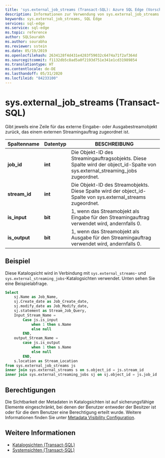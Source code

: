 ```yaml
---
title: 'sys.external_job_streams (Transact-SQL): Azure SQL Edge (Vorschau)'
description: Informationen zur Verwendung von sys.external_job_streams in Azure SQL Edge (Vorschau)
keywords: sys.external_job_streams, SQL Edge
services: sql-edge
ms.service: sql-edge
ms.topic: reference
author: SQLSourabh
ms.author: sourabha
ms.reviewer: sstein
ms.date: 05/19/2019
ms.openlocfilehash: 2634128f4d431e4283f59032c6474a71f2af364d
ms.sourcegitcommit: f1132db5c8ad5a0f2193d751e341e1cd31989854
ms.translationtype: HT
ms.contentlocale: de-DE
ms.lasthandoff: 05/31/2020
ms.locfileid: "84233100"
---
```

# <a name="sysexternal_job_streams-transact-sql"></a>sys.external_job_streams (Transact-SQL)

Gibt jeweils eine Zeile für das externe Eingabe- oder Ausgabestreamobjekt zurück, das einem externen Streamingauftrag zugeordnet ist.

|Spaltenname|Datentyp|BESCHREIBUNG|  
|-----------------|---------------|-----------------|
|**job_id**|**int**| Die Objekt-ID des Streamingauftragsobjekts. Diese Spalte wird der object_id-Spalte von sys.external_streaming_jobs zugeordnet.|
|**stream_id**|**int**| Die Objekt-ID des Streamobjekts. Diese Spalte wird der object_id-Spalte von sys.external_streams zugeordnet. |
|**is_input**|**bit**| 1, wenn das Streamobjekt als Eingabe für den Streamingauftrag verwendet wird, andernfalls 0.|
|**is_output**|**bit**| 1, wenn das Streamobjekt als Ausgabe für den Streamingauftrag verwendet wird, andernfalls 0.|

## <a name="example"></a>Beispiel

Diese Katalogsicht wird in Verbindung mit `sys.external_streams`- und `sys.external_streaming_jobs`-Katalogsichten verwendet. Unten sehen Sie eine Beispielabfrage.

```sql
Select
    sj.Name as Job_Name,
    sj.Create_date as Job_Create_date,
    sj.modify_date as Job_Modify_date,
    sj.statement as Stream_Job_Query,
    Input_Stream_Name =
        Case js.is_input
            when 1 then s.Name
            else null
        END,
    output_Stream_Name =
        case js.is_output
            when 1 then s.Name
            else null
        END,
    s.location as Stream_Location
from sys.external_job_streams js
inner join sys.external_streams s on s.object_id = js.stream_id
inner join sys.external_streaming_jobs sj on sj.object_id = js.job_id
```

## <a name="permissions"></a>Berechtigungen

Die Sichtbarkeit der Metadaten in Katalogsichten ist auf sicherungsfähige Elemente eingeschränkt, bei denen der Benutzer entweder der Besitzer ist oder für die dem Benutzer eine Berechtigung erteilt wurde. Weitere Informationen finden Sie unter [Metadata Visibility Configuration](/sql/relational-databases/security/metadata-visibility-configuration/).

## <a name="see-also"></a>Weitere Informationen

- [Katalogsichten (Transact-SQL)](/sql/relational-databases/system-catalog-views/catalog-views-transact-sql/)
- [Systemsichten (Transact-SQL)](/sql/t-sql/language-reference/)
